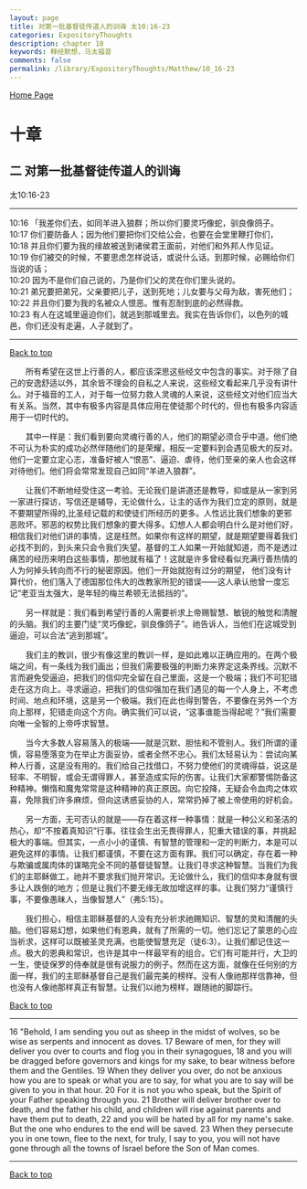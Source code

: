 ```yaml
---
layout: page
title: 对第一批基督徒传道人的训诲 太10:16-23
categories: ExpositoryThoughts
description: chapter 10
keywords: 释经默想，马太福音
comments: false
permalink: /library/ExpositoryThoughts/Matthew/10_16-23
---
```

[ Home Page ]({{site.baseurl}}/index) <br>

<a name="0"></a>
# 十章 

## 二 对第一批基督徒传道人的训诲

太10:16-23

***

10:16 「我差你们去，如同羊进入狼群；所以你们要灵巧像蛇，驯良像鸽子。<br>
10:17 你们要防备人；因为他们要把你们交给公会，也要在会堂里鞭打你们，<br>
10:18 并且你们要为我的缘故被送到诸侯君王面前，对他们和外邦人作见证。<br>
10:19 你们被交的时候，不要思虑怎样说话，或说什么话。到那时候，必赐给你们当说的话；<br>
10:20 因为不是你们自己说的，乃是你们父的灵在你们里头说的。<br>
10:21 弟兄要把弟兄，父亲要把儿子，送到死地；儿女要与父母为敌，害死他们；<br>
10:22 并且你们要为我的名被众人恨恶。惟有忍耐到底的必然得救。<br>
10:23 有人在这城里逼迫你们，就逃到那城里去。我实在告诉你们，以色列的城邑，你们还没有走遍，人子就到了。<br>

***

[Back to top](#0)

&emsp;&emsp;所有希望在这世上行善的人，都应该深思这些经文中包含的事实。对于除了自己的安逸舒适以外，其余皆不理会的自私之人来说，这些经文看起来几乎没有讲什么。对于福音的工人，对于每一位努力救人灵魂的人来说，这些经文对他们应当大有关系。当然，其中有极多内容是具体应用在使徒那个时代的，但也有极多内容适用于一切时代的。

&emsp;&emsp;其中一样是：我们看到要向灵魂行善的人，他们的期望必须合乎中道。他们绝不可认为朴实的成功必然伴随他们的是荣耀，相反一定要料到会遇见极大的反对。他们一定要立定心志，准备好被人“恨恶”、逼迫、虐待，他们至亲的亲人也会这样对待他们。他们将会常常发现自己如同“羊进入狼群”。

&emsp;&emsp;让我们不断地经受住这一考验。无论我们是讲道还是教导，抑或是从一家到另一家进行探访，写信还是辅导，无论做什么，让主的话作为我们立定的原则，就是不要期望所得的,比圣经记载的和使徒们所经历的更多。人性远比我们想象的更邪恶败坏。邪恶的权势比我们想象的要大得多。幻想人人都会明白什么是对他们好，相信我们对他们讲的事情，这是枉然。如果你有这样的期望，就是期望要得着我们必找不到的，到头来只会令我们失望。基督的工人如果一开始就知道，而不是透过痛苦的经历来明白这些事情，那他就有福了！这就是许多曾经看似充满行善热情的人为何掉头转向而不行的秘密原因。他们一开始就抱有过分的期望， 他们没有计算代价，他们落入了德国那位伟大的改教家所犯的错误——这人承认他曾一度忘记“老亚当太强大，是年轻的梅兰希顿无法抵挡的”。

&emsp;&emsp;另一样就是：我们看到希望行善的人需要祈求上帝赐智慧、敏锐的触觉和清醒的头脑。我们的主要门徒“灵巧像蛇，驯良像鸽子”。祂告诉人，当他们在这城受到逼迫，可以合法“逃到那城”。

&emsp;&emsp;我们主的教训，很少有像这里的教训一样，是如此难以正确应用的。在两个极端之间，有一条线为我们画出；但我们需要极强的判断力来界定这条界线。沉默不言而避免受逼迫，把我们的信仰完全留在自己里面，这是一个极端；我们不可犯错走在这方向上。寻求逼迫，把我们的信仰强加在我们遇见的每一个人身上，不考虑时间、地点和环境，这是另一个极端。我们在此也得到警告，不要像在另外一个方向上那样，犯错走向这个方向。确实我们可以说，“这事谁能当得起呢？”我们需要向唯一全智的上帝呼求智慧。

&emsp;&emsp;当今大多数人容易落入的极端——就是沉默、胆怯和不管别人。我们所谓的谨慎，容易堕落变为在举止方面妥协，或者全然不忠心。我们太轻易认为：尝试向某种人行善，这是没有用的。我们给自己找借口，不努力使他们的灵魂得益，说这是轻率、不明智，或会无谓得罪人，甚至造成实际的伤害。让我们大家都警惕防备这种精神。懒惰和魔鬼常常是这种精神的真正原因。向它投降，无疑会令血肉之体欢喜，免除我们许多麻烦，但向这诱惑妥协的人，常常扔掉了被上帝使用的好机会。

&emsp;&emsp;另一方面，无可否认的就是——存在着这样一种事情：就是一种公义和圣洁的热心，却“不按着真知识”行事。往往会生出无畏得罪人，犯重大错误的事，并挑起极大的事端。但其实，一点小小的谨慎、有智慧的管理和一定的判断力，本是可以避免这样的事情。让我们都谨慎，不要在这方面有罪。我们可以确定，存在着一种与欺骗或属肉体的谋略完全不同的基督徒智慧。让我们寻求这种智慧。当我们为我们的主耶稣做工，祂并不要求我们抛开常识。无论做什么，我们的信仰本身就有很多让人跌倒的地方；但是让我们不要无缘无故加增这样的事。让我们努力“谨慎行事，不要像愚昧人，当像智慧人”（弗5:15）。

&emsp;&emsp;我们担心，相信主耶稣基督的人没有充分祈求祂赐知识、智慧的灵和清醒的头脑。他们容易幻想，如果他们有恩典，就有了所需的一切。他们忘记了蒙恩的心应当祈求，这样可以既被圣灵充满，也能使智慧充足（徒6:3）。让我们都记住这一点。极大的恩典和常识，也许是其中一样最罕有的组合。它们有可能并行，大卫的一生，使徒保罗的侍奉就是很有说服力的例子。然而在这方面，就像在任何别的方面一样，我们的主耶稣基督自己是我们最完美的榜样。没有人像祂那样信靠神，但也没有人像祂那样真正有智慧。让我们以祂为榜样，跟随祂的脚踪行。

[Back to top](#0)

***

16 "Behold, I am sending you out as sheep in the midst of wolves, so be wise as serpents and innocent as doves. 17 Beware of men, for they will deliver you over to courts and flog you in their synagogues, 18 and you will be dragged before governors and kings for my sake, to bear witness before them and the Gentiles. 19 When they deliver you over, do not be anxious how you are to speak or what you are to say, for what you are to say will be given to you in that hour. 20 For it is not you who speak, but the Spirit of your Father speaking through you. 21 Brother will deliver brother over to death, and the father his child, and children will rise against parents and have them put to death, 22 and you will be hated by all for my name's sake. But the one who endures to the end will be saved. 23 When they persecute you in one town, flee to the next, for truly, I say to you, you will not have gone through all the towns of Israel before the Son of Man comes.

***

[Back to top](#0)
